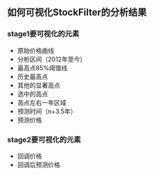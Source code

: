 ## 如何可视化StockFilter的分析结果

### stage1要可视化的元素
- 原始价格曲线
- 分析区间（2012年至今）
- 最高点85%阈值线
- 历史最高点
- 其他的显著高点
- 选中的高点
- 高点左右一年区域
- 预测时间（n+3.5年）
- 预测价格

### stage2要可视化的元素
- 回调价格
- 回调后预测价格